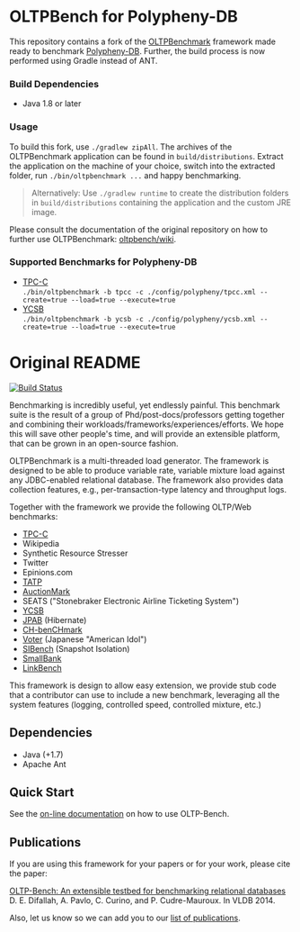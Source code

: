 # OLTPBench for Polypheny-DB

This repository contains a fork of the [OLTPBenchmark](https://github.com/oltpbenchmark/oltpbench/) framework made ready to benchmark [Polypheny-DB](https://github.com/polypheny/Polypheny-DB).
Further, the build process is now performed using Gradle instead of ANT.

### Build Dependencies
* Java 1.8 or later

### Usage
To build this fork, use `./gradlew zipAll`. The archives of the OLTPBenchmark application can be found in `build/distributions`. Extract the application on the machine of your choice, switch into the extracted folder, run `./bin/oltpbenchmark ...` and happy benchmarking.
> Alternatively: Use `./gradlew runtime` to create the distribution folders in `build/distributions` containing the application and the custom JRE image. 

Please consult the documentation of the original repository on how to further use OLTPBenchmark: [oltpbench/wiki](https://github.com/oltpbenchmark/oltpbench/wiki).

### Supported Benchmarks for Polypheny-DB
* [TPC-C](./config/polypheny/tpcc.xml)\
  `./bin/oltpbenchmark -b tpcc -c ./config/polypheny/tpcc.xml --create=true --load=true --execute=true`
* [YCSB](./config/polypheny/ycsb.xml)\
  `./bin/oltpbenchmark -b ycsb -c ./config/polypheny/ycsb.xml --create=true --load=true --execute=true`


# Original README

[![Build Status](https://travis-ci.org/oltpbenchmark/oltpbench.png)](https://travis-ci.org/oltpbenchmark/oltpbench)

Benchmarking is incredibly useful, yet endlessly painful. This benchmark suite is the result of a group of
Phd/post-docs/professors getting together and combining their workloads/frameworks/experiences/efforts. We hope this
will save other people's time, and will provide an extensible platform, that can be grown in an open-source fashion. 

OLTPBenchmark is a multi-threaded load generator. The framework is designed to be able to produce variable rate,
variable mixture load against any JDBC-enabled relational database. The framework also provides data collection
features, e.g., per-transaction-type latency and throughput logs.

Together with the framework we provide the following OLTP/Web benchmarks:
  * [TPC-C](http://www.tpc.org/tpcc/)
  * Wikipedia
  * Synthetic Resource Stresser 
  * Twitter
  * Epinions.com
  * [TATP](http://tatpbenchmark.sourceforge.net/)
  * [AuctionMark](http://hstore.cs.brown.edu/projects/auctionmark/)
  * SEATS ("Stonebraker Electronic Airline Ticketing System")
  * [YCSB](https://github.com/brianfrankcooper/YCSB)
  * [JPAB](http://www.jpab.org) (Hibernate)
  * [CH-benCHmark](http://www-db.in.tum.de/research/projects/CHbenCHmark/?lang=en)
  * [Voter](https://github.com/VoltDB/voltdb/tree/master/examples/voter) (Japanese "American Idol")
  * [SIBench](http://sydney.edu.au/engineering/it/~fekete/teaching/serializableSI-Fekete.pdf) (Snapshot Isolation)
  * [SmallBank](http://ses.library.usyd.edu.au/bitstream/2123/5353/1/michael-cahill-2009-thesis.pdf)
  * [LinkBench](http://people.cs.uchicago.edu/~tga/pubs/sigmod-linkbench-2013.pdf)

This framework is design to allow easy extension, we provide stub code that a contributor can use to include a new
benchmark, leveraging all the system features (logging, controlled speed, controlled mixture, etc.)

## Dependencies

+ Java (+1.7)
+ Apache Ant

## Quick Start

See the [on-line documentation](https://github.com/oltpbenchmark/oltpbench/wiki) on how to use OLTP-Bench.

## Publications

If you are using this framework for your papers or for your work, please cite the paper:

[OLTP-Bench: An extensible testbed for benchmarking relational databases](http://www.vldb.org/pvldb/vol7/p277-difallah.pdf) D. E. Difallah, A. Pavlo, C. Curino, and P. Cudre-Mauroux. In VLDB 2014.

Also, let us know so we can add you to our [list of publications](http://oltpbenchmark.com/wiki/index.php?title=Publications_Using_OLTPBenchmark).
